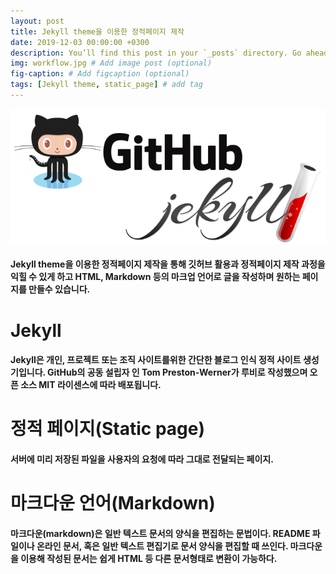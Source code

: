 ```yaml
---
layout: post
title: Jekyll theme을 이용한 정적페이지 제작
date: 2019-12-03 00:00:00 +0300
description: You’ll find this post in your `_posts` directory. Go ahead and edit it and re-build the site to see your changes. # Add post description (optional)
img: workflow.jpg # Add image post (optional)
fig-caption: # Add figcaption (optional)
tags: [Jekyll theme, static_page] # add tag
---
```



![jekyll](./assets/img/jekyll.png)

#### Jekyll theme을 이용한 정적페이지 제작을 통해 깃허브 활용과 정적페이지 제작 과정을 익힐 수 있게 하고 HTML, Markdown 등의 마크업 언어로 글을 작성하며 원하는 페이지를 만들수 있습니다.

# **Jekyll**
#### Jekyll은 개인, 프로젝트 또는 조직 사이트를위한 간단한 블로그 인식 정적 사이트 생성기입니다. GitHub의 공동 설립자 인 Tom Preston-Werner가 루비로 작성했으며 오픈 소스 MIT 라이센스에 따라 배포됩니다.

# **정적 페이지(Static page)**
#### 서버에 미리 저장된 파일을 사용자의 요청에 따라 그대로 전달되는 페이지.

# **마크다운 언어(Markdown)**
#### 마크다운(markdown)은 일반 텍스트 문서의 양식을 편집하는 문법이다. README 파일이나 온라인 문서, 혹은 일반 텍스트 편집기로 문서 양식을 편집할 때 쓰인다. 마크다운을 이용해 작성된 문서는 쉽게 HTML 등 다른 문서형태로 변환이 가능하다.
